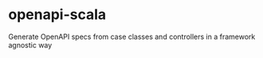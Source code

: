 # openapi-scala
Generate OpenAPI specs from case classes and controllers in a framework agnostic way
